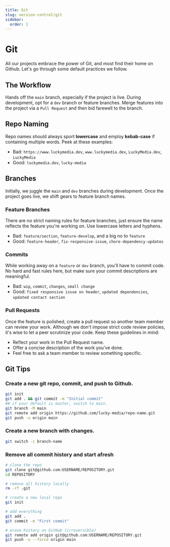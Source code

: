 ```yaml
---
title: Git
slug: version-control/git
sidebar:
  order: 1
---
```


# Git

All our projects embrace the power of Git, and most find their home on Github. Let's go through some default practices we follow.

## The Workflow

Hands off the `main` branch, especially if the project is live. During development, opt for a `dev` branch or feature branches. Merge features into the project via a `Pull Request` and then bid farewell to the branch.

## Repo Naming

Repo names should always sport **lowercase** and employ **kebab-case** if containing multiple words.
Peek at these examples:

- Bad: `https://www.luckymedia.dev`, `www.luckymedia.dev`, `LuckyMedia.dev`, `LuckyMedia`
- Good: `luckymedia.dev`, `lucky-media`

## Branches

Initially, we juggle the `main` and `dev` branches during development. Once the project goes live, we shift gears to feature branch names.

### Feature Branches

There are no strict naming rules for feature branches, just ensure the name reflects the feature you're working on. Use lowercase letters and hyphens.

- Bad: `feature/section`, `feature-develop`, and a big no to `feature`
- Good: `feature-header`, `fix-responsive-issue`, `chore-dependency-updates`

### Commits

While working away on a `feature` or `dev` branch, you'll have to commit code. No hard and fast rules here, but make sure your commit descriptions are meaningful.

- Bad: `wip`, `commit`, `changes`, `small change`
- Good: `fixed responsive issue on header`, `updated dependencies`, `updated contact section`

### Pull Requests

Once the feature is polished, create a pull request so another team member can review your work. Although we don't impose strict code review policies, it's wise to let a peer scrutinize your code. Keep these guidelines in mind:

- Reflect your work in the Pull Request name.
- Offer a concise description of the work you've done.
- Feel free to ask a team member to review something specific.

## Git Tips

### Create a new git repo, commit, and push to Github.

```bash
git init
git add . && git commit -m "Initial commit"
## if your default is master, switch to main.
git branch -M main
git remote add origin https://github.com/lucky-media/repo-name.git
git push -u origin main
```

### Create a new branch with changes.

```bash
git switch -c branch-name
```

### Remove all commit history and start afresh

```bash
# clone the repo
git clone git@github.com:USERNAME/REPOSITORY.git
cd REPOSITORY

# remove all history locally
rm -rf .git

# create a new local repo
git init

# add everything
git add .
git commit -m "First commit"

# erase history on GitHub (irreversible)
git remote add origin git@github.com:USERNAME/REPOSITORY.git
git push -u --force origin main
```
